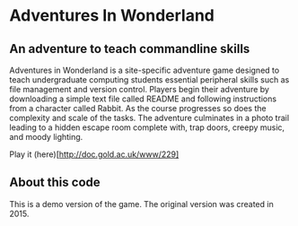 # Adventures In Wonderland #
## An adventure to teach commandline skills ##

Adventures in Wonderland is a site-specific adventure game designed to teach undergraduate computing students essential peripheral skills such as file management and version control. Players begin their adventure by downloading a simple text file called README and following instructions from a character called Rabbit. As the course progresses so does the complexity and scale of the tasks. The adventure culminates in a photo trail leading to a hidden escape room complete with, trap doors, creepy music, and moody lighting. 

Play it (here)[http://doc.gold.ac.uk/www/229]

## About this code ##
This is a demo version of the game. The original version was created in 2015.

